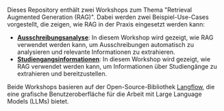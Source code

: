 Dieses Repository enthält zwei Workshops zum Thema "Retrieval Augmented Generation (RAG)".
Dabei werden zwei Beispiel-Use-Cases vorgestellt, die zeigen, wie RAG in der Praxis eingesetzt werden kann:

- **[Ausschreibungsanalyse](./tree/main/Ausschreibungsanalyse)**: In diesem Workshop wird gezeigt, wie RAG verwendet werden kann, um Ausschreibungen automatisch zu analysieren und relevante Informationen zu extrahieren.
- **[Studiengangsinformationen](./tree/main/Studiengangsinformationen)**: In diesem Workshop wird gezeigt, wie RAG verwendet werden kann, um Informationen über Studiengänge zu extrahieren und bereitzustellen.

Beide Workshops basieren auf der Open-Source-Bibliothek [Langflow](https://langflow.org/), die eine grafische Benutzeroberfläche für die Arbeit mit Large Language Models (LLMs) bietet.